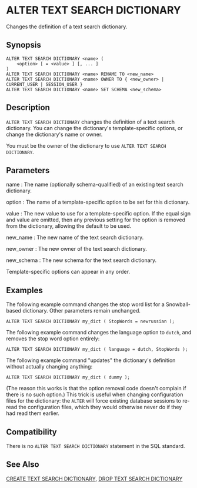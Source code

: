 # ALTER TEXT SEARCH DICTIONARY

Changes the definition of a text search dictionary.

## Synopsis

``` {#sql_command_synopsis}
ALTER TEXT SEARCH DICTIONARY <name> (
    <option> [ = <value> ] [, ... ]
)
ALTER TEXT SEARCH DICTIONARY <name> RENAME TO <new_name>
ALTER TEXT SEARCH DICTIONARY <name> OWNER TO { <new_owner> | CURRENT_USER | SESSION_USER }
ALTER TEXT SEARCH DICTIONARY <name> SET SCHEMA <new_schema>
```

## Description

`ALTER TEXT SEARCH DICTIONARY` changes the definition of a text search dictionary. You can change the dictionary's template-specific options, or change the dictionary's name or owner.

You must be the owner of the dictionary to use `ALTER TEXT SEARCH DICTIONARY`.

## Parameters

name
:   The name (optionally schema-qualified) of an existing text search dictionary.

option
:   The name of a template-specific option to be set for this dictionary.

value
:   The new value to use for a template-specific option. If the equal sign and value are omitted, then any previous setting for the option is removed from the dictionary, allowing the default to be used.

new_name
:   The new name of the text search dictionary.

new_owner
:   The new owner of the text search dictionary.

new_schema
:   The new schema for the text search dictionary.

Template-specific options can appear in any order.

## Examples

The following example command changes the stop word list for a Snowball-based dictionary. Other parameters remain unchanged.

```
ALTER TEXT SEARCH DICTIONARY my_dict ( StopWords = newrussian );
```

The following example command changes the language option to `dutch`, and removes the stop word option entirely:

```
ALTER TEXT SEARCH DICTIONARY my_dict ( language = dutch, StopWords );
```

The following example command "updates" the dictionary's definition without actually changing anything:

```
ALTER TEXT SEARCH DICTIONARY my_dict ( dummy );
```

(The reason this works is that the option removal code doesn't complain if there is no such option.) This trick is useful when changing configuration files for the dictionary: the `ALTER` will force existing database sessions to re-read the configuration files, which they would otherwise never do if they had read them earlier.

## Compatibility

There is no `ALTER TEXT SEARCH DICTIONARY` statement in the SQL standard.

## See Also

[CREATE TEXT SEARCH DICTIONARY](/docs/sql-statements/sql-statement-create-text-search-dictionary.md), [DROP TEXT SEARCH DICTIONARY](/docs/sql-statements/sql-statement-drop-text-search-dictionary.md)



